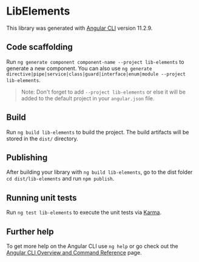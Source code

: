 # LibElements

This library was generated with [Angular CLI](https://github.com/angular/angular-cli) version 11.2.9.

## Code scaffolding

Run `ng generate component component-name --project lib-elements` to generate a new component. You can also use `ng generate directive|pipe|service|class|guard|interface|enum|module --project lib-elements`.
> Note: Don't forget to add `--project lib-elements` or else it will be added to the default project in your `angular.json` file. 

## Build

Run `ng build lib-elements` to build the project. The build artifacts will be stored in the `dist/` directory.

## Publishing

After building your library with `ng build lib-elements`, go to the dist folder `cd dist/lib-elements` and run `npm publish`.

## Running unit tests

Run `ng test lib-elements` to execute the unit tests via [Karma](https://karma-runner.github.io).

## Further help

To get more help on the Angular CLI use `ng help` or go check out the [Angular CLI Overview and Command Reference](https://angular.io/cli) page.

